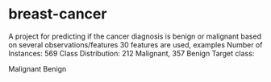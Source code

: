 # breast-cancer
A project for predicting if the cancer diagnosis is benign or malignant based on several observations/features 30 features are used, examples Number of Instances: 569 Class Distribution: 212 Malignant, 357 Benign Target class:

Malignant
Benign
